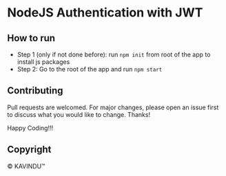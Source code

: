 # NodeJS Authentication with JWT 

## How to run
- Step 1 (only if not done before): run `npm init` from root of the app to install js packages
- Step 2: Go to the root of the app and run `npm start`

## Contributing
Pull requests are welcomed. For major changes, please open an issue first to discuss what you would like to change. Thanks!

Happy Coding!!!

## Copyright
© KAVINDU™
